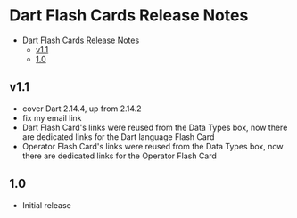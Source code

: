 # Dart Flash Cards Release Notes

- [Dart Flash Cards Release Notes](#dart-flash-cards-release-notes)
  - [v1.1](#v11)
  - [1.0](#10)

## v1.1
  - cover Dart 2.14.4, up from 2.14.2
  - fix my email link
  - Dart Flash Card's links were reused from the Data Types box, now there are dedicated links for the Dart language Flash Card
  - Operator Flash Card's links were reused from the Data Types box, now there are dedicated links for the Operator Flash Card
## 1.0
  - Initial release